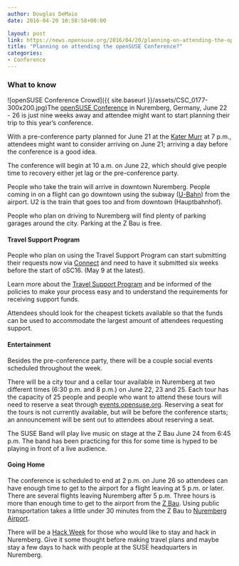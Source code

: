 ```yaml
---
author: Douglas DeMaio
date: 2016-04-20 10:58:58+00:00

layout: post
link: https://news.opensuse.org/2016/04/20/planning-on-attending-the-opensuse-conference/
title: "Planning on attending the openSUSE Conference?"
categories:
- Conference
---
```



### What to know


![openSUSE Conference Crowd]({{ site.baseurl }}/assets/CSC_0177-300x200.jpg)The [openSUSE Conference](https://events.opensuse.org/conference/oSC16) in Nuremberg, Germany, June 22 - 26 is just nine weeks away and attendee might want to start planning their trip to this year’s conference.

With a pre-conference party planned for June 21 at the [Kater Murr](http://kater-murr.com/) at 7 p.m., attendees might want to consider arriving on June 21; arriving a day before the conference is a good idea.

The conference will begin at 10 a.m. on June 22, which should give people time to recovery either jet lag or the pre-conference party.

People who take the train will arrive in downtown Nuremberg. People coming in on a flight can go downtown using the subway ([U-Bahn](http://www.vgn.de/en/airport)) from the airport. U2 is the train that goes too and from downtown (Hauptbahnhof).

People who plan on driving to Nuremberg will find plenty of parking garages around the city. Parking at the Z Bau is free.


#### Travel Support Program


People who plan on using the Travel Support Program can start submitting their requests now via [Connect](https://connect.opensuse.org/travel-support/) and need to have it submitted six weeks before the start of oSC16. (May 9 at the latest).

Learn more about the [Travel Support Program](https://en.opensuse.org/openSUSE:Travel_Support_Program) and be informed of the policies to make your process easy and to understand the requirements for receiving support funds.

<!-- more -->Attendees should look for the cheapest tickets available so that the funds can be used to accommodate the largest amount of attendees requesting support.


#### Entertainment


Besides the pre-conference party, there will be a couple social events scheduled throughout the week.

There will be a city tour and a cellar tour available in Nuremberg at two different times (6:30 p.m. and 8 p.m.) on June 22, 23 and 25. Each tour has the capacity of 25 people and people who want to attend these tours will need to reserve a seat through [events.opensuse.org](https://events.opensuse.org/). Reserving a seat for the tours is not currently available, but will be before the conference starts; an announcement will be sent out to attendees about reserving a seat.

The SUSE Band will play live music on stage at the Z Bau June 24 from 6:45 p.m. The band has been practicing for this for some time is hyped to be playing in front of a live audience.


#### Going Home


The conference is scheduled to end at 2 p.m. on June 26 so attendees can have enough time to get to the airport for a flight leaving at 5 p.m. or later. There are several flights leaving Nuremberg after 5 p.m. Three hours is more than enough time to get to the airport from the [Z Bau](http://z-bau.com/). Using public transportation takes a little under 30 minutes from the Z Bau to [Nuremberg Airport](http://www.airport-nuernberg.de/english).

There will be a [Hack Week](https://hackweek.suse.com/) for those who would like to stay and hack in Nuremberg. Give it some thought before making travel plans and maybe stay a few days to hack with people at the SUSE headquarters in Nuremberg.		
